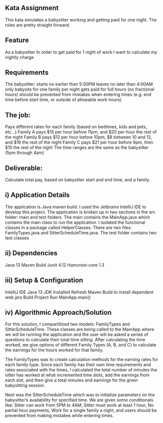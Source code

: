 Kata Assignment
-----
This kata simulates a babysitter working and getting paid for one night. The rules are pretty straight forward.

Feature
-----------
As a babysitter
In order to get paid for 1 night of work
I want to calculate my nightly charge

Requirements
--------
The babysitter:
starts no earlier than 5:00PM
leaves no later than 4:00AM
only babysits for one family per night
gets paid for full hours (no fractional hours)
should be prevented from mistakes when entering times (e.g. end time before start time, or outside of allowable work hours)

The job:
------
Pays different rates for each family (based on bedtimes, kids and pets, etc...)
Family A pays $15 per hour before 11pm, and $20 per hour the rest of the night
Family B pays $12 per hour before 10pm, $8 between 10 and 12, and $16 the rest of the night
Family C pays $21 per hour before 9pm, then $15 the rest of the night
The time ranges are the same as the babysitter (5pm through 4am)

Deliverable:
----
Calculate total pay, based on babysitter start and end time, and a family.

i) Application Details 
-------
The application is Java maven build. I used the Jetbrains IntelliJ IDE to develop this project. The application is broken up in two sections in the src folder: main and test folders. The main contains the MainApp.java which contains the main class to run the application. I isolated the functional classes in a package called HelperClasses. There are two files: FamilyTypes.java and SitterScheduleTime.java. The test folder contains two test classes 

ii) Dependencies
------
Java 13 
Maven Build
Junit 4.12
Hamcrest-core 1.3

iii) Setup & Configuration 
-------
IntelliJ IDE 
Java 13 JDK Installed 
Refresh Maven Build to install dependent web jars 
Build Project
Run MainApp.main()

iv) Algorithmic Approach/Solution
-----
For this solution, I compartilized two models: FamilyTypes and SitterScheduleTime. These classes are being called to the MainApp where we will be running the application and the user will be asked a series of questions to calculate their total time sitting. After calculating the time worked, we give options of different Family Types (A, B, and C) to calculate the earnings for the hours worked for that family. 

The FamilyTypes was to create calculation methods for the earning rates for each family type. Since each family has their own time requirements and rates associated with the times, I calculated the total number of minutes the sitter has worked at what incremented time slots, add the earnings from each slot, and then give a total minutes and earnings for the given babysitting session. 

Next was the SitterScheduleTime which was to initialize parameters on the babysitter’s availability for specified time. We are given some conditionals like: Sitter can work from 5PM to 4AM, Sitter must work at least 1 hour, No partial hour payments, Work for a single family a night, and users should be prevented from making mistakes while entering times.   

